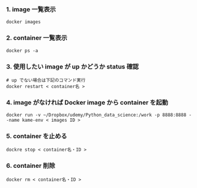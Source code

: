 ### 1. image 一覧表示
    docker images
### 2. container 一覧表示
    docker ps -a
### 3. 使用したい image が up かどうか status 確認
    # up でない場合は下記のコマンド実行
    docker restart < container名 >
### 4. image がなければ Docker image から container を起動
    docker run -v ~/Dropbox/udemy/Python_data_science:/work -p 8888:8888 --name kame-env < images ID >
### 5. container を止める
    dockre stop < container名・ID >
### 6. container 削除
    docker rm < container名・ID >
